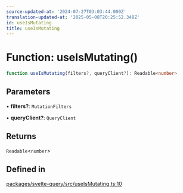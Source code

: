 ```yaml
---
source-updated-at: '2024-07-27T03:03:44.000Z'
translation-updated-at: '2025-05-08T20:25:52.348Z'
id: useIsMutating
title: useIsMutating
---
```


# Function: useIsMutating()

```ts
function useIsMutating(filters?, queryClient?): Readable<number>
```

## Parameters

• **filters?**: `MutationFilters`

• **queryClient?**: `QueryClient`

## Returns

`Readable`\<`number`\>

## Defined in

[packages/svelte-query/src/useIsMutating.ts:10](https://github.com/TanStack/query/blob/dac5da5416b82b0be38a8fb34dde1fc6670f0a59/packages/svelte-query/src/useIsMutating.ts#L10)
